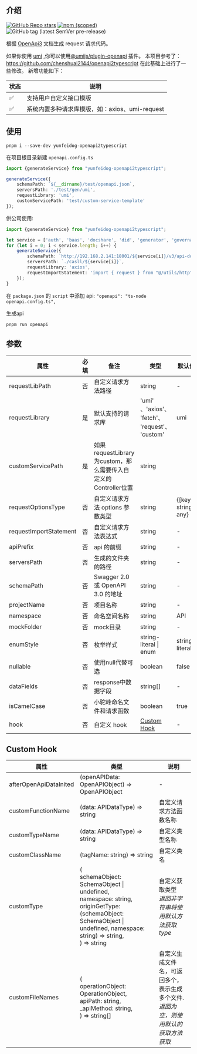 ## 介绍

[![GitHub Repo stars](https://img.shields.io/github/stars/CodeGenieGenerator/openapi2typescript?style=social)](https://github.com/CodeGenieGenerator/openapi2typescript)
[![npm (scoped)](https://img.shields.io/npm/v/yunfeidog-openapi2typescript)](https://www.npmjs.com/package/yunfeidog-openapi2typescript)
![GitHub tag (latest SemVer pre-release)](https://img.shields.io/github/v/tag/CodeGenieGenerator/openapi2typescript?include_prereleases)

根据 [OpenApi3](https://swagger.io/blog/news/whats-new-in-openapi-3-0/) 文档生成 request 请求代码。

如果你使用 [umi](https://umijs.org)
,你可以使用[@umijs/plugin-openapi](https://www.npmjs.com/package/@umijs/plugin-openapi) 插件。
本项目参考了：https://github.com/chenshuai2144/openapi2typescript 在此基础上进行了一些修改。
新增功能如下：

| 状态 | 说明                              |
|----|---------------------------------|
| ✅  | 支持用户自定义接口模版                     |
| ✅  | 系统内置多种请求库模版，如：axios、umi-request |

## 使用

```shell
pnpm i --save-dev yunfeidog-openapi2typescript
```

在项目根目录新建 ```openapi.config.ts```

```ts
import {generateService} from "yunfeidog-openapi2typescript";

generateService({
    schemaPath: `${__dirname}/test/openapi.json`,
    serversPath: './test/gen/umi',
    requestLibrary: 'umi',
    customServicePath: 'test/custom-service-template'
});


```

供公司使用:

```ts
import {generateService} from "yunfeidog-openapi2typescript";

let service = ['auth', 'baas', 'docshare', 'did', 'generator', 'governance']
for (let i = 0; i < service.length; i++) {
    generateService({
        schemaPath: `http://192.168.2.141:18001/${service[i]}/v3/api-docs`,
        serversPath: `./casll/${service[i]}`,
        requestLibrary: 'axios',
        requestImportStatement: 'import { request } from "@/utils/http"',
    });
}

```

在 ```package.json``` 的 ```script``` 中添加 api: ```"openapi": "ts-node openapi.config.ts",```

生成api

```shell
pnpm run openapi
```

## 参数

| 属性                     | 必填 | 备注                                             | 类型                                             | 默认值                  |
|------------------------|----|------------------------------------------------|------------------------------------------------|----------------------|
| requestLibPath         | 否  | 自定义请求方法路径                                      | string                                         | -                    |
| requestLibrary         | 是  | 默认支持的请求库                                       | 'umi' 、'axios'、  'fetch'、 'request'、  'custom' | umi                  |
| customServicePath      | 是  | 如果requestLibrary为custom，那么需要传入自定义的Controller位置 | string                                         |                      |
| requestOptionsType     | 否  | 自定义请求方法 options 参数类型                           | string                                         | {[key: string]: any} |
| requestImportStatement | 否  | 自定义请求方法表达式                                     | string                                         | -                    |
| apiPrefix              | 否  | api 的前缀                                        | string                                         | -                    |
| serversPath            | 否  | 生成的文件夹的路径                                      | string                                         | -                    |
| schemaPath             | 否  | Swagger 2.0 或 OpenAPI 3.0 的地址                  | string                                         | -                    |
| projectName            | 否  | 项目名称                                           | string                                         | -                    |
| namespace              | 否  | 命名空间名称                                         | string                                         | API                  |
| mockFolder             | 否  | mock目录                                         | string                                         | -                    |
| enumStyle              | 否  | 枚举样式                                           | string-literal \| enum                         | string-literal       |
| nullable               | 否  | 使用null代替可选                                     | boolean                                        | false                |
| dataFields             | 否  | response中数据字段                                  | string[]                                       | -                    |
| isCamelCase            | 否  | 小驼峰命名文件和请求函数                                   | boolean                                        | true                 |
| hook                   | 否  | 自定义 hook                                       | [Custom Hook](#Custom-Hook)                    | -                    |

## Custom Hook

| 属性                     | 类型                                                                                                                                                                          | 说明                                                |
|------------------------|-----------------------------------------------------------------------------------------------------------------------------------------------------------------------------|---------------------------------------------------|
| afterOpenApiDataInited | (openAPIData: OpenAPIObject) => OpenAPIObject                                                                                                                               | -                                                 |
| customFunctionName     | (data: APIDataType) => string                                                                                                                                               | 自定义请求方法函数名称                                       |
| customTypeName         | (data: APIDataType) => string                                                                                                                                               | 自定义类型名称                                           |
| customClassName        | (tagName: string) => string                                                                                                                                                 | 自定义类名                                             |
| customType             | (<br>schemaObject: SchemaObject \| undefined,<br>namespace: string,<br>originGetType:(schemaObject: SchemaObject \| undefined, namespace: string) => string,<br>) => string | 自定义获取类型 <br> *返回非字符串将使用默认方法获取type*                |
| customFileNames        | (<br>operationObject: OperationObject,<br>apiPath: string,<br>_apiMethod: string,<br>) => string[]                                                                          | 自定义生成文件名，可返回多个，表示生成多个文件. <br> *返回为空，则使用默认的获取方法获取* |
